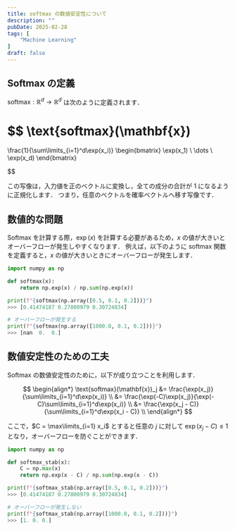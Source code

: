 ```yaml
---
title: softmax の数値安定性について
description: ""
pubDate: 2025-02-28
tags: [
    "Machine Learning"
]
draft: false
---
```



## Softmax の定義

$\text{softmax}:\mathbb R^d\to\mathbb R^d$ は次のように定義されます．

$$
\text{softmax}(\mathbf{x})
=
\frac{1}{\sum\limits_{i=1}^d\exp(x_i)}
\begin{bmatrix}
\exp(x_1) \\
\dots \\
\exp(x_d)
\end{bmatrix}

$$

この写像は，入力値を正のベクトルに変換し，全ての成分の合計が 1 になるように正規化します．
つまり，任意のベクトルを確率ベクトルへ移す写像です．

## 数値的な問題

Softmax を計算する際，$\exp(x)$ を計算する必要があるため，$x$ の値が大きいとオーバーフローが発生しやすくなります．
例えば，以下のように softmax 関数を定義すると，$x$ の値が大きいときにオーバーフローが発生します．

```python
import numpy as np

def softmax(x):
    return np.exp(x) / np.sum(np.exp(x))

print(f"{softmax(np.array([0.5, 0.1, 0.2]))}")
>>> [0.41474187 0.27800979 0.30724834]

# オーバーフローが発生する
print(f"{softmax(np.array([1000.0, 0.1, 0.2]))}")
>>> [nan  0.  0.]
```

## 数値安定性のための工夫

Softmax の数値安定性のために，以下が成り立つことを利用します．

$$
\begin{align*}
\text{softmax}(\mathbf{x})_j
&= \frac{\exp(x_j)}{\sum\limits_{i=1}^d\exp(x_i)} \\
&= \frac{\exp(-C)\exp(x_j)}{\exp(-C)\sum\limits_{i=1}^d\exp(x_i)} \\
&= \frac{\exp(x_j - C)}{\sum\limits_{i=1}^d\exp(x_i - C)} \\
\end{align*}
$$

ここで，$C = \max\limits_{i=1} x_i$ とすると任意の $j$ に対して $\exp(x_j - C)\le 1$ となり，オーバーフローを防ぐことができます．

```python
import numpy as np

def softmax_stab(x):
    C = np.max(x)
    return np.exp(x - C) / np.sum(np.exp(x - C))

print(f"{softmax_stab(np.array([0.5, 0.1, 0.2]))}")
>>> [0.41474187 0.27800979 0.30724834]

# オーバーフローが発生しない
print(f"{softmax_stab(np.array([1000.0, 0.1, 0.2]))}")
>>> [1. 0. 0.]
```
